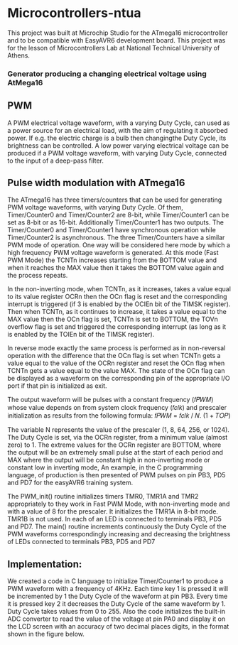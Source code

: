 # Microcontrollers-ntua

This project was built at Microchip Studio for the ATmega16 microcontroller and to be compatible with EasyAVR6 development board. This project was for the lesson of Microcontrollers Lab at National Technical University of Athens.

### Generator producing a changing electrical voltage using AtMega16

## PWM
A PWM electrical voltage waveform, with a varying Duty Cycle, can used as a power source for an electrical load, with the aim of regulating it absorbed power. If e.g. the electric charge is a bulb then changingthe Duty Cycle, its brightness can be controlled. A low power varying electrical voltage can be produced if a PWM voltage waveform, with varying Duty Cycle, connected to the input of a deep-pass filter.


## Pulse width modulation with ATmega16
The ATmega16 has three timers/counters that can be used for generating PWM voltage waveforms, with varying Duty Cycle. Of them, Timer/Counter0 and Timer/Counter2 are 8-bit, while Timer/Counter1 can be set as 8-bit or as 16-bit. Additionally Timer/Counter1 has two outputs. The Timer/Counter0 and Timer/Counter1 have synchronous operation while Timer/Counter2 is asynchronous. The three Timer/Counters have a similar PWM mode of operation. One way will be considered here mode by which a high frequency PWM voltage waveform is generated. At this mode (Fast PWM Mode) the TCNTn increases starting from the BOTTOM value and when it reaches the MAX value then it takes the BOTTOM value again and the process repeats.

In the non-inverting mode, when TCNTn, as it increases, takes a value equal to its value register OCRn then the OCn flag is reset and the corresponding interrupt is triggered (if 3 is enabled by the OCIEn bit of the TIMSK register). Then when TCNTn, as it continues to increase, it takes a value equal to the MAX value then the OCn flag is set, TCNTn is set to BOTTOM, the TOVn overflow flag is set and triggered the corresponding interrupt (as long as it is enabled by the TOIEn bit of the TIMSK register). 

In reverse mode exactly the same process is performed as in non-reversal operation with the difference that the OCn flag is set when TCNTn gets a value equal to the value of the OCRn register and reset the OCn flag when TCNTn gets a value equal to the value MAX. The state of the OCn flag can be displayed as a waveform on the corresponding pin of the appropriate I/O port if that pin is initialized as exit.

The output waveform will be pulses with a constant frequency (𝑓𝑃𝑊𝑀) whose value depends on from system clock frequency (𝑓𝑐𝑙𝑘) and prescaler initialization as results from the following formula:
𝑓𝑃𝑊𝑀 = 𝑓𝑐𝑙𝑘 / 𝑁. (1 + 𝑇𝑂𝑃)

The variable N represents the value of the prescaler (1, 8, 64, 256, or 1024). The Duty Cycle is set, via the OCRn register, from a minimum value (almost zero)
to 1. The extreme values ​​for the OCRn register are BOTTOM, where the output will be an extremely small pulse at the start of each period and MAX where the output will be constant high in non-inverting mode or constant low in inverting mode, An example, in the C programming language, of production is then presented of PWM pulses on pin PB3, PD5 and PD7 for the easyAVR6 training system. 

The PWM_init() routine initializes timers TMR0, TMR1A and TMR2 appropriately to they work in Fast PWM Mode, with non-inverting mode and with a value of 8 for the prescaler. It initializes the TMR1A in 8-bit mode. TMR1B is not used. In each of an LED is connected to terminals PB3, PD5 and PD7. The main() routine increments continuously the Duty Cycle of the PWM waveforms correspondingly increasing and decreasing the brightness of LEDs connected to terminals PB3, PD5 and PD7

## Implementation: 

We created a code in C language to initialize Timer/Counter1 to produce a PWM waveform with a frequency of 4KHz. Each time key 1 is pressed it will be incremented by 1 the Duty Cycle of the waveform at pin PB3. Every time it is pressed key 2 it decreases the Duty Cycle of the same waveform by 1. Duty Cycle takes values ​​from 0 to 255. Also the code initializes the built-in ADC converter to read the value of the voltage at pin PA0 and display it on the LCD screen with an accuracy of two decimal places digits, in the format shown in the figure below.
